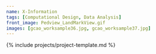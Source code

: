 ```yaml
---
name: X-Information
tags: [Computational Design, Data Analysis]
front_image: Pedview_LandMarkView.gif
images: [gcao_worksample36.jpg, gcao_worksample37.jpg]
---
```


{% include projects/project-template.md %}